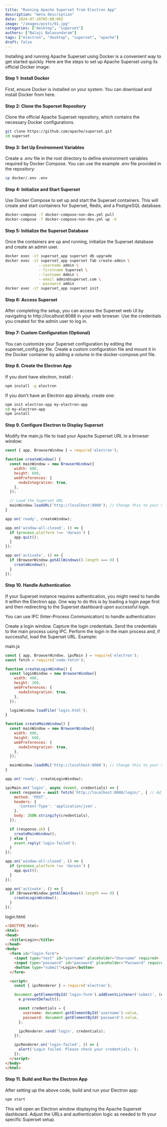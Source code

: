 ```yaml
---
title: "Running Apache Superset from Electron App"
description: "meta description"
date: 2024-07-26T05:00:00Z
image: "/images/posts/01.jpg"
categories: ["desktop", "superset"]
authors: ["Balaji Balasundaram"]
tags: ["electron", "desktop", "superset", "apache"]
draft: false
---
```


Installing and running Apache Superset using Docker is a convenient way to get started quickly. Here are the steps to set up Apache Superset using its official Docker image:

#### Step 1: Install Docker
First, ensure Docker is installed on your system. You can download and install Docker from here.

#### Step 2: Clone the Superset Repository
Clone the official Apache Superset repository, which contains the necessary Docker configurations.

```bash
git clone https://github.com/apache/superset.git
cd superset
```
#### Step 3: Set Up Environment Variables
Create a .env file in the root directory to define environment variables required by Docker Compose. You can use the example .env file provided in the repository:

```bash
cp docker/.env .env
```
#### Step 4: Initialize and Start Superset
Use Docker Compose to set up and start the Superset containers. This will create and start containers for Superset, Redis, and a PostgreSQL database.

```bash
docker-compose -f docker-compose-non-dev.yml pull
docker-compose -f docker-compose-non-dev.yml up -d
```
#### Step 5: Initialize the Superset Database
Once the containers are up and running, initialize the Superset database and create an admin user.

```bash
docker exec -it superset_app superset db upgrade
docker exec -it superset_app superset fab create-admin \
               --username admin \
               --firstname Superset \
               --lastname Admin \
               --email admin@superset.com \
               --password admin
docker exec -it superset_app superset init
```
#### Step 6: Access Superset
After completing the setup, you can access the Superset web UI by navigating to http://localhost:8088 in your web browser. Use the credentials you created for the admin user to log in.

#### Step 7: Custom Configuration (Optional)
You can customize your Superset configuration by editing the superset_config.py file. Create a custom configuration file and mount it in the Docker container by adding a volume in the docker-compose.yml file.

#### Step 8. Create the Electron App
If you dont have electron, install :

```bash
npm install -g electron
```

If you don't have an Electron app already, create one:

```bash
npm init electron-app my-electron-app
cd my-electron-app
npm install
```

#### Step 9. Configure Electron to Display Superset
Modify the main.js file to load your Apache Superset URL in a browser window:

```javascript
const { app, BrowserWindow } = require('electron');

function createWindow() {
  const mainWindow = new BrowserWindow({
    width: 800,
    height: 600,
    webPreferences: {
      nodeIntegration: true,
    },
  });

  // Load the Superset URL
  mainWindow.loadURL('http://localhost:8088'); // Change this to your Superset URL
}

app.on('ready', createWindow);

app.on('window-all-closed', () => {
  if (process.platform !== 'darwin') {
    app.quit();
  }
});

app.on('activate', () => {
  if (BrowserWindow.getAllWindows().length === 0) {
    createWindow();
  }
});
```
#### Step 10. Handle Authentication
If your Superset instance requires authentication, you might need to handle it within the Electron app. One way to do this is by loading a login page first and then redirecting to the Superset dashboard upon successful login.

You can use IPC (Inter-Process Communication) to handle authentication:

Create a login window.
Capture the login credentials.
Send the credentials to the main process using IPC.
Perform the login in the main process and, if successful, load the Superset URL.
Example:

main.js

```javascript
const { app, BrowserWindow, ipcMain } = require('electron');
const fetch = require('node-fetch');

function createLoginWindow() {
  const loginWindow = new BrowserWindow({
    width: 400,
    height: 300,
    webPreferences: {
      nodeIntegration: true,
    },
  });

  loginWindow.loadFile('login.html');
}

function createMainWindow() {
  const mainWindow = new BrowserWindow({
    width: 800,
    height: 600,
    webPreferences: {
      nodeIntegration: true,
    },
  });

  mainWindow.loadURL('http://localhost:8088'); // Change this to your Superset URL
}

app.on('ready', createLoginWindow);

ipcMain.on('login', async (event, credentials) => {
  const response = await fetch('http://localhost:8088/login/', { // Adjust this URL to match your Superset login endpoint
    method: 'POST',
    headers: {
      'Content-Type': 'application/json',
    },
    body: JSON.stringify(credentials),
  });

  if (response.ok) {
    createMainWindow();
  } else {
    event.reply('login-failed');
  }
});

app.on('window-all-closed', () => {
  if (process.platform !== 'darwin') {
    app.quit();
  }
});

app.on('activate', () => {
  if (BrowserWindow.getAllWindows().length === 0) {
    createLoginWindow();
  }
});
```
login.html

```html
<!DOCTYPE html>
<html>
<head>
  <title>Login</title>
</head>
<body>
  <form id="login-form">
    <input type="text" id="username" placeholder="Username" required>
    <input type="password" id="password" placeholder="Password" required>
    <button type="submit">Login</button>
  </form>

  <script>
    const { ipcRenderer } = require('electron');

    document.getElementById('login-form').addEventListener('submit', (e) => {
      e.preventDefault();

      const credentials = {
        username: document.getElementById('username').value,
        password: document.getElementById('password').value,
      };

      ipcRenderer.send('login', credentials);
    });

    ipcRenderer.on('login-failed', () => {
      alert('Login failed. Please check your credentials.');
    });
  </script>
</body>
</html>
```
#### Step 11. Build and Run the Electron App
After setting up the above code, build and run your Electron app:

```bash
npm start
```
This will open an Electron window displaying the Apache Superset dashboard. Adjust the URLs and authentication logic as needed to fit your specific Superset setup.
